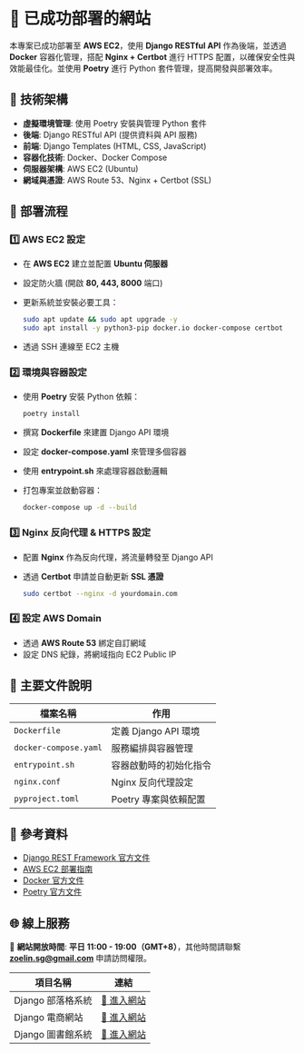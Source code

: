 # 🚀 已成功部署的網站

本專案已成功部署至 **AWS EC2**，使用 **Django RESTful API** 作為後端，並透過 **Docker** 容器化管理，搭配 **Nginx + Certbot** 進行 HTTPS 配置，以確保安全性與效能最佳化。並使用 **Poetry** 進行 Python 套件管理，提高開發與部署效率。

## 🔧 技術架構

- **虛擬環境管理**: 使用 Poetry 安裝與管理 Python 套件
- **後端**: Django RESTful API (提供資料與 API 服務)
- **前端**: Django Templates (HTML, CSS, JavaScript)
- **容器化技術**: Docker、Docker Compose
- **伺服器架構**: AWS EC2 (Ubuntu)
- **網域與憑證**: AWS Route 53、Nginx + Certbot (SSL)

## 📌 部署流程

### 1️⃣ AWS EC2 設定
- 在 **AWS EC2** 建立並配置 **Ubuntu 伺服器**
- 設定防火牆 (開啟 **80, 443, 8000** 端口)
- 更新系統並安裝必要工具：
  ```sh
  sudo apt update && sudo apt upgrade -y
  sudo apt install -y python3-pip docker.io docker-compose certbot
  ```

- 透過 SSH 連線至 EC2 主機

### 2️⃣ 環境與容器設定

- 使用 **Poetry** 安裝 Python 依賴：
    
    ```sh
    poetry install
    ```
    
- 撰寫 **Dockerfile** 來建置 Django API 環境
- 設定 **docker-compose.yaml** 來管理多個容器
- 使用 **entrypoint.sh** 來處理容器啟動邏輯
- 打包專案並啟動容器：
    
    ```sh
    docker-compose up -d --build
    ```
    

### 3️⃣ Nginx 反向代理 & HTTPS 設定

- 配置 **Nginx** 作為反向代理，將流量轉發至 Django API
- 透過 **Certbot** 申請並自動更新 **SSL 憑證**
    
    ```sh
    sudo certbot --nginx -d yourdomain.com    
    ```
    

### 4️⃣ 設定 AWS Domain

- 透過 **AWS Route 53** 綁定自訂網域
- 設定 DNS 紀錄，將網域指向 EC2 Public IP

## 📂 主要文件說明

| 檔案名稱 | 作用 |
| --- | --- |
| `Dockerfile` | 定義 Django API 環境 |
| `docker-compose.yaml` | 服務編排與容器管理 |
| `entrypoint.sh` | 容器啟動時的初始化指令 |
| `nginx.conf` | Nginx 反向代理設定 |
| `pyproject.toml` | Poetry 專案與依賴配置 |

## 📖 參考資料

- [Django REST Framework 官方文件](https://www.django-rest-framework.org/)
- [AWS EC2 部署指南](https://aws.amazon.com/ec2/)
- [Docker 官方文件](https://docs.docker.com/)
- [Poetry 官方文件](https://python-poetry.org/docs/)

## 🌐 線上服務

🔹 **網站開放時間**: **平日 11:00 - 19:00（GMT+8）**，其他時間請聯繫 **zoelin.sg@gmail.com** 申請訪問權限。

| 項目名稱 | 連結 |
| --- | --- |
| Django 部落格系統 | [🔗 進入網站](https://zoe-blog.sunflowx.com/) |
| Django 電商網站 | [🔗 進入網站](https://zoe-ecommerce.sunflowx.com/) |
| Django 圖書館系統 | [🔗 進入網站](https://zoe-library.sunflowx.com/) |
